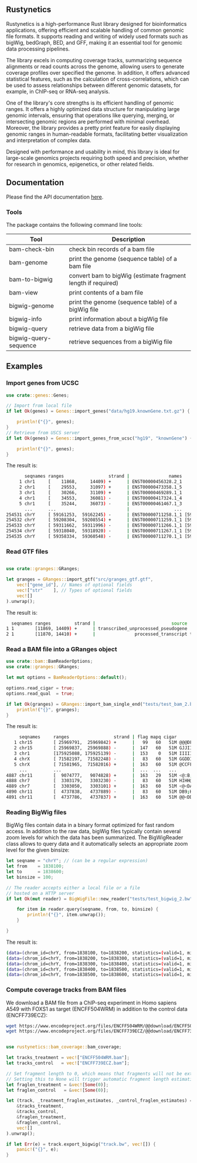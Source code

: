 
## Rustynetics

Rustynetics is a high-performance Rust library designed for bioinformatics applications, offering efficient and scalable handling of common genomic file formats. It supports reading and writing of widely used formats such as bigWig, bedGraph, BED, and GFF, making it an essential tool for genomic data processing pipelines.

The library excels in computing coverage tracks, summarizing sequence alignments or read counts across the genome, allowing users to generate coverage profiles over specified the genome. In addition, it offers advanced statistical features, such as the calculation of cross-correlations, which can be used to assess relationships between different genomic datasets, for example, in ChIP-seq or RNA-seq analysis.

One of the library's core strengths is its efficient handling of genomic ranges. It offers a highly optimized data structure for manipulating large genomic intervals, ensuring that operations like querying, merging, or intersecting genomic regions are performed with minimal overhead. Moreover, the library provides a pretty print feature for easily displaying genomic ranges in human-readable formats, facilitating better visualization and interpretation of complex data.

Designed with performance and usability in mind, this library is ideal for large-scale genomics projects requiring both speed and precision, whether for research in genomics, epigenetics, or other related fields.

## Documentation

Please find the API documentation [here](https://docs.rs/crate/rustynetics/latest).

### Tools

The package contains the following command line tools:

| Tool                     | Description                                                              |
| ------------------------ | ------------------------------------------------------------------------ |
| bam-check-bin            | check bin records of a bam file                                          |
| bam-genome               | print the genome (sequence table) of a bam file                          |
| bam-to-bigwig            | convert bam to bigWig (estimate fragment length if required)             |
| bam-view                 | print contents of a bam file                                             |
| bigwig-genome            | print the genome (sequence table) of a bigWig file                       |
| bigwig-info              | print information about a bigWig file                                    |
| bigwig-query             | retrieve data from a bigWig file                                         |
| bigwig-query-sequence    | retrieve sequences from a bigWig file                                    |


## Examples

### Import genes from UCSC

```rust
use crate::genes::Genes;

// Import from local file
if let Ok(genes) = Genes::import_genes("data/hg19.knownGene.txt.gz") {

    println!("{}", genes);
}
// Retrieve from USCS server
if let Ok(genes) = Genes::import_genes_from_ucsc("hg19", "knownGene") {

    println!("{}", genes);
}
```
The result is:
```bash
       seqnames ranges                 strand |               names                  cds
     1 chr1     [    11868,     14409) +      | ENST00000456328.2_1       [11868, 11868)
     2 chr1     [    29553,     31097) +      | ENST00000473358.1_5       [29553, 29553)
     3 chr1     [    30266,     31109) +      | ENST00000469289.1_1       [30266, 30266)
     4 chr1     [    34553,     36081) -      | ENST00000417324.1_4       [34553, 34553)
     5 chr1     [    35244,     36073) -      | ENST00000461467.1_3       [35244, 35244)
       ...      ...                           |                 ...                  ...
254531 chrY     [ 59161253,  59162245) -      | ENST00000711258.1_1 [59161253, 59161253)
254532 chrY     [ 59208304,  59208554) +      | ENST00000711259.1_1 [59208304, 59208304)
254533 chrY     [ 59311662,  59311996) -      | ENST00000711266.1_1 [59311662, 59311662)
254534 chrY     [ 59318040,  59318920) -      | ENST00000711267.1_1 [59318040, 59318040)
254535 chrY     [ 59358334,  59360548) -      | ENST00000711270.1_1 [59358334, 59358334)
```

### Read GTF files

```rust

use crate::granges::GRanges;

let granges = GRanges::import_gtf("src/granges_gtf.gtf",
    vec!["gene_id"], // Names of optional fields
    vec!["str"    ], // Types of optional fields
    vec![]
).unwrap();

```
The result is:
```bash
  seqnames ranges         strand |                             source    feature           gene_id
1 1        [11869, 14409) +      | transcribed_unprocessed_pseudogene       gene "ENSG00000223972"
2 1        [11870, 14410) +      |               processed_transcript transcript "ENSG00000223972"
```

### Read a BAM file into a GRanges object

```rust
use crate::bam::BamReaderOptions;
use crate::granges::GRanges;

let mut options = BamReaderOptions::default();

options.read_cigar = true;
options.read_qual  = true;

if let Ok(granges) = GRanges::import_bam_single_end("tests/test_bam_2.bam", Some(options)) {
    println!("{}", granges);
}
```
The result is:
```bash
     seqnames     ranges                 strand | flag mapq cigar                                                qual
   1 chr15        [ 25969791,  25969842) +      |   99   60   51M @@@DFFFFHHHHGBHIBHHHGGGIHIEEHEIIIIIIGCHGHIGIGIIIIHH
   2 chr15        [ 25969837,  25969888) -      |  147   60   51M GJJIIIIHIHDIHIIHHEGEEGJIIHFHIHCIHHGEIDHHDDHFDFFD@C@
   3 chr1         [175925088, 175925139) -      |  153    0   51M IIIIIJJJIJJJJJJJJIJGIJIJHJJJJJJJIIJJJJHHHHHFFFFFBCC
   4 chrX         [ 71582197,  71582248) -      |   83   60   51M GGDDIIIGJIJJJJJJJJJHGEHGJJJJIHDEIIGIJJGHHFHFFFFFCC@
   5 chrX         [ 71581965,  71582016) +      |  163   60   51M @CCFFDFFHHDHHJJJIGCHGIGIGIGJJJIGCGCHBFGDBFGFGIJIJGC
     ...          ...                           |  ...  ...   ...                                                 ...
4887 chr11        [  9074777,   9074828) +      |  163   29   51M <@:B;DDDFH:CC>CFEAADFFFCDFHIEHIHJEGGEHIJJIIDGGIGHII
4888 chr7         [  3303179,   3303230) -      |   83   60   51M HIHH@GIIHGHGHCJHGJIIIIIJJJJIJJIIIIIIJJHHGHHFFFFFCCC
4889 chr7         [  3303050,   3303101) +      |  163   60   51M <@<DADADAAFFFC@>DGEHIICEGH@HCCEGHCCEBGGGFG:BFCGGGBB
4890 chr11        [  4737838,   4737889) -      |   83   60   51M DB9;HCD?D??:?:):)CCA<C2:@HFAHEEHF@<?<?:ACADB;:BB1@?
4891 chr11        [  4737786,   4737837) +      |  163   60   51M @@<DDBDDFD+C?A:1CFDHBFHC<?F9+CGGI:49CCGFACE99?DC990
```

### Reading BigWig files

BigWig files contain data in a binary format optimized for fast random access. In addition to the raw data, bigWig files typically contain several zoom levels for which the data has been summarized. The BigWigReader class allows to query data and it automatically selects an appropriate zoom level for the given binsize:
```rust
let seqname = "chrY"; // (can be a regular expression)
let from    = 1838100;
let to      = 1838600;
let binsize = 100;

// The reader accepts either a local file or a file
// hosted on a HTTP server
if let Ok(mut reader) = BigWigFile::new_reader("tests/test_bigwig_2.bw") {

    for item in reader.query(seqname, from, to, binsize) {
        println!("{}", item.unwrap());
    }

}
```
The result is:
```bash
(data=(chrom_id=chrY, from=1838100, to=1838200, statistics=(valid=1, min=1.0000, max=1.0000, sum=1.0000, sum_squares=1.0000)), type=fixed)
(data=(chrom_id=chrY, from=1838200, to=1838300, statistics=(valid=1, min=1.0000, max=1.0000, sum=1.0000, sum_squares=1.0000)), type=fixed)
(data=(chrom_id=chrY, from=1838300, to=1838400, statistics=(valid=1, min=0.0000, max=0.0000, sum=0.0000, sum_squares=0.0000)), type=fixed)
(data=(chrom_id=chrY, from=1838400, to=1838500, statistics=(valid=1, min=0.0000, max=0.0000, sum=0.0000, sum_squares=0.0000)), type=fixed)
(data=(chrom_id=chrY, from=1838500, to=1838600, statistics=(valid=1, min=0.0000, max=0.0000, sum=0.0000, sum_squares=0.0000)), type=fixed)
```

### Compute coverage tracks from BAM files

We download a BAM file from a ChIP-seq experiment in Homo sapiens A549 with FOXS1 as target (ENCFF504WRM) in addition to the control data (ENCFF739ECZ):
```bash
wget https://www.encodeproject.org/files/ENCFF504WRM/@@download/ENCFF504WRM.bam
wget https://www.encodeproject.org/files/ENCFF739ECZ/@@download/ENCFF739ECZ.bam
```

```rust

use rustynetics::bam_coverage::bam_coverage;

let tracks_treatment = vec!["ENCFF504WRM.bam"];
let tracks_control   = vec!["ENCFF739ECZ.bam"];

// Set fragment length to 0, which means that fragments will not be extended.
// Setting this to None will trigger automatic fragment length estimation
let fraglen_treatment = &vec![Some(0)];
let fraglen_control   = &vec![Some(0)];

let (track, _treatment_fraglen_estimates, _control_fraglen_estimates) = bam_coverage(
    &tracks_treatment,
    &tracks_control,
    &fraglen_treatment,
    &fraglen_control,
    vec![]
).unwrap();

if let Err(e) = track.export_bigwig("track.bw", vec![]) {
    panic!("{}", e);
}
```
